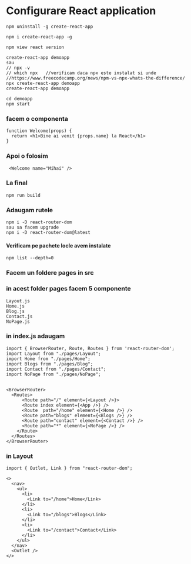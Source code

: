 # Configurare React application

```
npm uninstall -g create-react-app

npm i create-react-app -g 

npm view react version

create-react-app demoapp
sau 
// npx -v 
// which npx   //verificam daca npx este instalat si unde 
//https://www.freecodecamp.org/news/npm-vs-npx-whats-the-difference/
npx create-react-app demoapp
create-react-app demoapp

cd demoapp
npm start
```
### facem o componenta
```
function Welcome(props) {
  return <h1>Bine ai venit {props.name} la React</h1>
}
```
### Apoi o folosim 
```
 <Welcome name="Mihai" />
```

### La final
```
npm run build
```
### Adaugam rutele
```
npm i -D react-router-dom
sau sa facem upgrade
npm i -D react-router-dom@latest
```
#### Verificam pe pachete locle avem instalate
```
npm list --depth=0
```

### Facem un foldere pages in src
### in acest folder pages facem 5 componente
```
Layout.js
Home.js
Blog.js
Contact.js
NoPage.js
```

### in index.js adaugam
```
import { BrowserRouter, Route, Routes } from 'react-router-dom';
import Layout from "./pages/Layout";
import Home from "./pages/Home";
import Blogs from "./pages/Blog";
import Contact from "./pages/Contact";
import NoPage from "./pages/NoPage";


<BrowserRouter>
  <Routes>
      <Route path="/" element={<Layout />}>
      <Route index element={<App />} />
      <Route  path="/home" element={<Home />} />
      <Route path="blogs" element={<Blogs />} />
      <Route path="contact" element={<Contact />} />
      <Route path="*" element={<NoPage />} />
    </Route>
  </Routes>
</BrowserRouter>
```

### in Layout 
```
import { Outlet, Link } from "react-router-dom";

<>
  <nav>
    <ul>
      <li>
        <Link to="/home">Home</Link>
      </li>
      <li>
        <Link to="/blogs">Blogs</Link>
      </li>
      <li>
        <Link to="/contact">Contact</Link>
      </li>
    </ul>
  </nav>
  <Outlet />
</>
```

